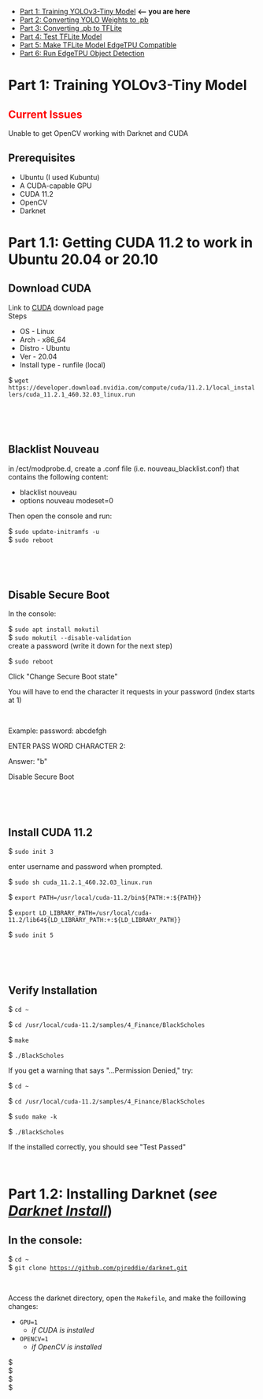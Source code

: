 * [Part 1: Training YOLOv3-Tiny Model](https://github.com/jeremycperez/Senior-Design-F20-W21/tree/master/Main/Image%20Processing/Training/(1)%20darknet%20(by%20pjreddie)) **<-- you are here**<br>
* [Part 2: Converting YOLO Weights to .pb](https://github.com/jeremycperez/Senior-Design-F20-W21/tree/master/Main/Image%20Processing/Training/(2)%20YOLOv3-Tiny%20to%20.pb)<br>
* [Part 3: Converting .pb to TFLite](https://github.com/jeremycperez/Senior-Design-F20-W21/tree/master/Main/Image%20Processing/Training/(3)%20.pb%20to%20TFLite)<br>
* [Part 4: Test TFLite Model](https://github.com/jeremycperez/Senior-Design-F20-W21/tree/master/Main/Image%20Processing/Training/(4)%20Test%20TFLite%20Model)<br>
* [Part 5: Make TFLite Model EdgeTPU Compatible](https://github.com/jeremycperez/Senior-Design-F20-W21/tree/master/Main/Image%20Processing/Training/(5)%20Compile%20on%20EdgeTPU)<br>
* [Part 6: Run EdgeTPU Object Detection](https://github.com/jeremycperez/Senior-Design-F20-W21/tree/master/Main/Image%20Processing/Training/(6)%20Test%20Edge-compatible%20TFlite%20Model)<br>


# Part 1: Training YOLOv3-Tiny Model
## **<span style="color:red">Current Issues</span>**
Unable to get OpenCV working with Darknet and CUDA

## Prerequisites
* Ubuntu (I used Kubuntu)
* A CUDA-capable GPU
* CUDA 11.2
* OpenCV
* Darknet
# Part 1.1: Getting CUDA 11.2 to work in Ubuntu 20.04 or 20.10
## Download CUDA
  Link to [CUDA](https://developer.nvidia.com/cuda-downloads) download page<br>
  Steps
* OS - Linux
* Arch - x86_64
* Distro - Ubuntu
* Ver - 20.04
* Install type - runfile (local)<br>
<p>$ <code>wget https://developer.download.nvidia.com/compute/cuda/11.2.1/local_installers/cuda_11.2.1_460.32.03_linux.run</code>
<p><br><p><br>

## Blacklist Nouveau
in /ect/modprobe.d, create a .conf file (i.e. nouveau_blacklist.conf) that contains the following content:
* blacklist nouveau
* options nouveau modeset=0
<p>Then open the console and run:<br>
<p>$ <code>sudo update-initramfs -u</code><br>
$ <code>sudo reboot</code>
<p><br><p><br>

## Disable Secure Boot
In the console:
<p>$ <code>sudo apt install mokutil</code><br>
$ <code>sudo mokutil --disable-validation</code><br>
create a password (write it down for the next step)<br>
<p>$ <code>sudo reboot</code><br>
<p>Click "Change Secure Boot state"<br>
<p>You will have to end the character it requests in your password (index starts at 1)<br>
<p><br>
<p>Example: password: abcdefgh<br>
<p>ENTER PASS WORD CHARACTER 2: <br>
<p>Answer: "b"<br>      
<p>Disable Secure Boot<br>
<p><br><p><br>

## Install CUDA 11.2
<p>$ <code>sudo init 3</code>
<p>enter username and password when prompted. 
<p>$ <code>sudo sh cuda_11.2.1_460.32.03_linux.run</code>
<p>$ <code>export PATH=/usr/local/cuda-11.2/bin${PATH:+:${PATH}}</code>
<p>$ <code>export LD_LIBRARY_PATH=/usr/local/cuda-11.2/lib64${LD_LIBRARY_PATH:+:${LD_LIBRARY_PATH}}</code>
<p>$ <code>sudo init 5</code>
<p><br><p><br>

## Verify Installation
<p>$ <code>cd ~</code>
<p>$ <code>cd /usr/local/cuda-11.2/samples/4_Finance/BlackScholes</code>
<p>$ <code>make</code>
<p>$ <code>./BlackScholes</code>
<p>If you get a warning that says "...Permission Denied," try:
<p>$ <code>cd ~</code>
<p>$ <code>cd /usr/local/cuda-11.2/samples/4_Finance/BlackScholes</code>
<p>$ <code>sudo make -k</code>
<p>$ <code>./BlackScholes</code>
<p>If the installed correctly, you should see "Test Passed"

<p><br>

# Part 1.2: Installing Darknet (*see [Darknet Install](https://pjreddie.com/darknet/install/)*)

## In the console:
$ <code>cd ~</code><br>
$ <code>git clone https://github.com/pjreddie/darknet.git</code><br>

<p><br>

Access the darknet directory, open the <code>Makefile</code>, and make the foillowing changes:
* <code>GPU=1</code><br>
  * *if CUDA is installed*
* <code>OPENCV=1</code><br>
  * *if OpenCV is installed*

$ <code></code><br>
$ <code></code><br>
$ <code></code><br>
$ <code></code><br>